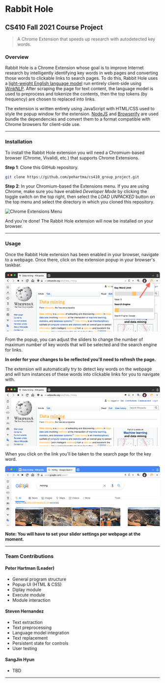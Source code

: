 # Rabbit Hole

## CS410 Fall 2021 Course Project

> A Chrome Extension that speeds up research with autodetected key words.

### Overview

Rabbit Hole is a Chrome Extension whose goal is to improve Internet research by intelligently identifying key words in web pages and converting those words to clickable links to search pages. To do this, Rabbit Hole uses a [light-weight English language model](https://winkjs.org/wink-nlp/wink-nlp-in-browsers.html) run entirely client-side using [WinkNLP](https://winkjs.org). After scraping the page for text content, the language model is used to preprocess and tokenize the contents, then the top tokens (by frequency) are chosen to replaced into links.

The extension is written entirely using JavaScript with HTML/CSS used to style the popup window for the extension. [NodeJS](https://nodejs.org/en/) and [Browserify](https://browserify.org) are used bundle the dependencies and convert them to a format compatible with Chrome browsers for client-side use.

---

### Installation

To install the Rabbit Hole extension you will need a Chromium-based browser (Chrome, Vivalidi, etc.) that supports Chrome Extensions.

**Step 1**: Clone this GitHub repository.

```bash
git clone https://github.com/pehartma/cs410_group_project.git
```

**Step 2**: In your Chromium-based the Extensions menu. If you are using Chrome, make sure you have enabled _Developer Mode_ by clicking the toggle switch on the top right, then select the _LOAD UNPACKED_ button on the top menu and select the directory in which you cloned this repository.

![Chrome Extensions Menu](https://wd.imgix.net/image/BrQidfK9jaQyIHwdw91aVpkPiib2/iYdLKFsJ1KSVGLhbLRvS.png?auto=format&w=650)

And you're done! The Rabbit Hole extension will now be installed on your browser.

---

### Usage

 Once the Rabbit Hole extension has been enabled in your browser, navigate to a webpage. Once there, click on the extension popup in your browser's taskbar.

 ![Rabbit Hole Extension Popup Window](./images/Extension_Popup.png)

 From the popup, you can adjust the sliders to change the number of maximum number of key words that will be selected and the search engine for links.

 **In order for your changes to be reflected you'll need to refresh the page.**

The extension will automatically try to detect key words on the webpage and will turn instances of these words into clickable links for you to navigate with.

![Hovering Over a Link](./images/Hovering_Over_Link.png)

When you click on the link you'll be taken to the search page for the key word.

![Google Search Page](./images/Google_Search.png)

**Note: You will have to set your slider settings per webpage at the moment.**

---

### Team Contributions

#### Peter Hartman (Leader)

* General program structure
* Popup UI (HTML & CSS)
* Diplay module
* Execute module
* Module interaction

#### Steven Hernandez

* Text extraction
* Text preprocessing
* Language model integration
* Text replacement
* Persistent state for controls
* User testing

#### SangJin Hyun

* TBD
---
